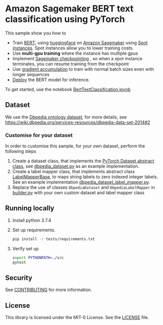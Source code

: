 # Amazon Sagemaker BERT text classification using PyTorch
 
 This sample show you how to 
 
 - Train [BERT](https://www.aclweb.org/anthology/N19-1423/), using [huggingface](https://huggingface.co/transformers/pretrained_models.html) on [Amazon Sagemaker](https://docs.aws.amazon.com/sagemaker/latest/dg/pytorch.html) using [Spot instances](https://docs.aws.amazon.com/sagemaker/latest/dg/model-managed-spot-training.html). Spot instances allow you to lower training costs.
 - Use **multi-gpu training** where the instance has multiple gpus
 - Implement [Sagemaker checkpointing](https://docs.aws.amazon.com/sagemaker/latest/dg/model-checkpoints.html) , so when a spot instance terminates, you can resume training from the checkpoint
 - Use [gradient accumulation](https://medium.com/huggingface/training-larger-batches-practical-tips-on-1-gpu-multi-gpu-distributed-setups-ec88c3e51255) to train with normal batch sizes even with longer sequences
 - [Deploy](https://docs.aws.amazon.com/sagemaker/latest/dg/deploy-model.html) the BERT model for inference. 

  
 To get started, use the notebook [BertTextClassification.ipynb](BertTextClassification.ipynb)
 
 ## Dataset
 We use the [Dbpedia ontology dataset](https://wiki.dbpedia.org/services-resources/dbpedia-data-set-2014#2), for more details, see https://wiki.dbpedia.org/services-resources/dbpedia-data-set-2014#2
 
 ### Customise for your dataset
 In order to customise this sample, for your own dataset, perform the following steps
 
 1. Create a dataset class, that implements the [PyTorch Dataset abstract class](https://pytorch.org/tutorials/beginner/data_loading_tutorial.html), see [dbpedia_dataset.py](src/dbpedia_dataset.py) as an example implementation.
 2. Create a label mapper class, that implements abstract class [LabelMapperBase](src/label_mapper_base.py), to maps string labels to zero indexed integer labels. See an example implementation [dbpedia_dataset_label_mapper.py](src/dbpedia_dataset_label_mapper.py).
 3. Replace the use of classes `DbpediaDataset` and `DbpediaLabelMapper` in [builder.py](src/builder.py) with your own custom dataset and label mapper class
 
 
 ## Running locally
 1. Install python 3.7.4
 
 1. Set up requirements. 
    
    ```bash
    pip install -r tests/requirements.txt
    ```
    
 1. Verify set up
    
    ```bash
    export PYTHONPATH=./src
    pytest
    ```
    
 
 ## Security
 
 See [CONTRIBUTING](CONTRIBUTING.md#security-issue-notifications) for more information.
 
 ## License
 
 This library is licensed under the MIT-0 License. See the [LICENSE](LICENSE) file.                 
